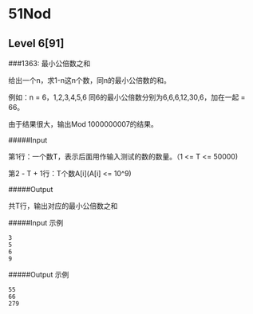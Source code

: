 # 51Nod

## Level 6[91]

###1363: 最小公倍数之和

给出一个n，求1-n这n个数，同n的最小公倍数的和。

例如：n = 6，1,2,3,4,5,6 同6的最小公倍数分别为6,6,6,12,30,6，加在一起 = 66。

由于结果很大，输出Mod 1000000007的结果。

#####Input

第1行：一个数T，表示后面用作输入测试的数的数量。（1 <= T <= 50000)

第2 - T + 1行：T个数A[i](A[i] <= 10^9)

#####Output

共T行，输出对应的最小公倍数之和

#####Input 示例

    3
    5
    6
    9

#####Output 示例

    55
    66
    279